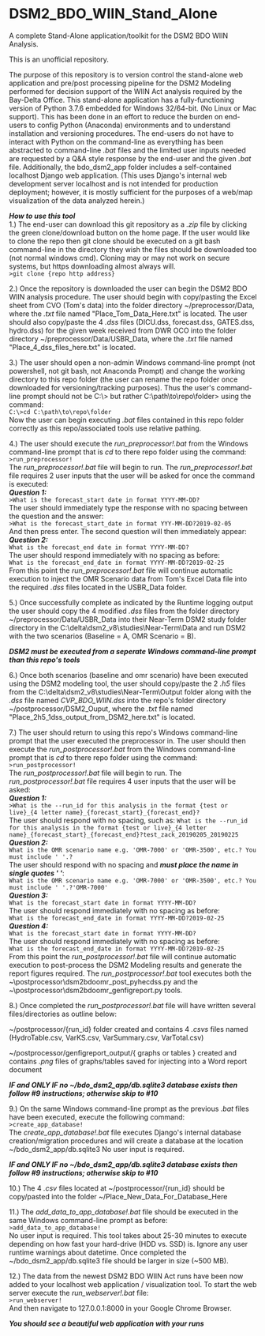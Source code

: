 # DSM2_BDO_WIIN_Stand_Alone
A complete Stand-Alone application/toolkit for the DSM2 BDO WIIN Analysis.

This is an unofficial repository. 

The purpose of this repository is to version control the stand-alone web application and pre/post processing pipeline for the DSM2 Modeling performed for decision support of the WIIN Act analysis required by the Bay-Delta Office. This stand-alone application has a fully-functioning version of Python 3.7.6 embedded for Windows 32/64-bit. (No Linux or Mac support). This has been done in an effort to reduce the burden on end-users to config Python (Anaconda) environments and to understand installation and versioning procedures. The end-users do not have to interact with Python on the command-line as everything has been abstracted to command-line *.bat* files and the limited user inputs needed are requested by a Q&A style response by the end-user and the given *.bat* file. Additionally, the bdo_dsm2_app folder includes a self-contained localhost Django web application. (This uses Django's internal web development server localhost and is not intended for production deployment; however, it is mostly sufficient for the purposes of a web/map visualization of the data analyzed herein.)

***How to use this tool***  
1.) The end-user can download this git repository as a *.zip* file by clicking the green clone/download button on the home page. If the user would like to clone the repo then git clone should be executed on a git bash command-line in the directory they wish the files should be downloaded too (not normal windows cmd). Cloning may or may not work on secure systems, but https downloading almost always will.  
```>git clone {repo http address}```  

2.) Once the repository is downloaded the user can begin the DSM2 BDO WIIN analysis procedure. The user should begin with copy/pasting the Excel sheet from CVO (Tom's data) into the folder directory ~/preprocessor/Data, where the *.txt* file named "Place_Tom_Data_Here.txt" is located. The user should also copy/paste the 4 *.dss* files (DICU.dss, forecast.dss, GATES.dss, hydro.dss) for the given week received from DWR OCO into the folder directory ~/preprocessor/Data/USBR_Data, where the *.txt* file named "Place_4_dss_files_here.txt" is located.  

3.) The user should open a non-admin Windows command-line prompt (not powershell, not git bash, not Anaconda Prompt) and change the working directory to this repo folder (the user can rename the repo folder once downloaded for versioning/tracking purposes). Thus the user's command-line prompt should not be C:\\> but rather C:\path\to\repo\folder> using the command:  
```C:\>cd C:\path\to\repo\folder```  
Now the user can begin executing *.bat* files contained in this repo folder correctly as this repo/associated tools use relative pathing.  

4.) The user should execute the *run_preprocessor!.bat* from the Windows command-line prompt that is *cd* to there repo folder using the command:  
```>run_preprocessor!```  
The *run_preprocessor!.bat* file will begin to run. The *run_preprocessor!.bat* file requires 2 user inputs that the user will be asked for once the command is executed:  
***Question 1:***  
```>What is the forecast_start date in format YYYY-MM-DD?```  
The user should immediately type the response with no spacing between the question and the answer:  
```>What is the forecast_start_date in format YYY-MM-DD?2019-02-05```  
And then press enter. The second question will then immediately appear:  
***Question 2:***  
```What is the forecast_end date in format YYYY-MM-DD?```  
The user should respond immediately with no spacing as before:    
```What is the forecast_end_date in format YYYY-MM-DD?2019-02-25```    
From this point the *run_preprocessor!.bat* file will continue automatic execution to inject the OMR Scenario data from Tom's Excel Data file into the required *.dss* files located in the USBR_Data folder.  

5.) Once successfully complete as indicated by the Runtime logging output the user should copy the 4 modified *.dss* files from the folder directory ~/preprocessor/Data/USBR_Data into their Near-Term DSM2 study folder directory in the C:\delta\dsm2_v8\studies\Near-Term\Data and run DSM2 with the two scenarios (Baseline = A, OMR Scenario = B).  

***DSM2 must be executed from a seperate Windows command-line prompt than this repo's tools***  

6.) Once both scenarios (baseline and omr scenario) have been executed using the DSM2 modeling tool, the user should copy/paste the 2 *.h5* files from the C:\delta\dsm2_v8\studies\Near-Term\Output folder along with the *.dss* file named *CVP_BDO_WIIN.dss* into the repo's folder directory ~/postprocessor/DSM2_Ouput, where the *.txt* file named "Place_2h5_1dss_output_from_DSM2_here.txt" is located.  

7.) The user should return to using this repo's Windows command-line prompt that the user executed the preprocessor in. The user should then execute the *run_postprocessor!.bat* from the Windows command-line prompt that is *cd* to there repo folder using the command:  
```>run_postprocessor!```  
The *run_postprocessor!.bat* file will begin to run. The *run_postprocessor!.bat* file requires 4 user inputs that the user will be asked:  
***Question 1:***    
```>What is the --run_id for this analysis in the format {test or live}_{4 letter name}_{forecast_start}_{forecast_end}?```  
The user should respond with no spacing, such as:
```What is the --run_id for this analysis in the format {test or live}_{4 letter name}_{forecast_start}_{forecast_end}?test_zack_20190205_20190225```  
***Question 2:***  
```What is the OMR scenario name e.g. 'OMR-7000' or 'OMR-3500', etc.? You must include ' '.?```  
The user should respond with no spacing and ***must place the name in single quotes ' '***:  
```What is the OMR scenario name e.g. 'OMR-7000' or 'OMR-3500', etc.? You must include ' '.?'OMR-7000'```  
***Question 3:***  
```What is the forecast_start date in format YYYY-MM-DD?```  
The user should respond immediately with no spacing as before:    
```What is the forecast_end_date in format YYYY-MM-DD?2019-02-25```  
***Question 4:***  
```What is the forecast_start date in format YYYY-MM-DD?```  
The user should respond immediately with no spacing as before:    
```What is the forecast_end_date in format YYYY-MM-DD?2019-02-25```  
From this point the *run_postprocessor!.bat* file will continue automatic execution to post-process the DSM2 Modeling results and generate the report figures required. The *run_postprocessor!.bat* tool executes both the ~\postprocessor\dsm2bdoomr_post_pyhecdss.py and the ~\postprocessor\dsm2bdoomr_genfigreport.py tools.  

8.) Once completed the *run_postprocessor!.bat* file will have written several files/directories as outline below:  

~/postprocessor/{run_id} folder created and contains 4 *.csvs* files named (HydroTable.csv, VarKS.csv, VarSummary.csv, VarTotal.csv)  

~/postprocessor/genfigreport_output/{ graphs or tables } created and contains *.png* files of graphs/tables saved for injecting into a Word report document  

***IF and ONLY IF no ~/bdo_dsm2_app/db.sqlite3 database exists then follow #9 instructions; otherwise skip to #10***  

9.) On the same Windows command-line prompt as the previous *.bat* files have been executed, execute the following command:  
```>create_app_database!```  
The *create_app_database!.bat* file executes Django's internal database creation/migration procedures and will create a database at the location ~/bdo_dsm2_app/db.sqlite3 No user input is required.  

***IF and ONLY IF no ~/bdo_dsm2_app/db.sqlite3 database exists then follow #9 instructions; otherwise skip to #10***  

10.) The 4 *.csv* files located at ~/postprocessor/{run_id} should be copy/pasted into the folder ~/Place_New_Data_For_Database_Here    

11.) The *add_data_to_app_database!.bat* file should be executed in the same Windows command-line prompt as before:  
```>add_data_to_app_database!```  
No user input is required. This tool takes about 25-30 minutes to execute depending on how fast your hard-drive (HDD vs. SSD) is. Ignore any user runtime warnings about datetime. Once completed the ~/bdo_dsm2_app/db.sqlite3 file should be larger in size (~500 MB).    

12.) The data from the newest DSM2 BDO WIIN Act runs have been now added to your localhost web application / visualization tool. To start the web server execute the *run_webserver!.bat* file:  
```>run_webserver!```  
And then navigate to 127.0.0.1:8000 in your Google Chrome Browser.  

***You should see a beautiful web application with your runs***
